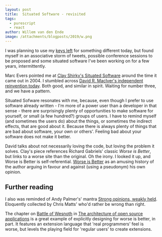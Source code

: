 ```yaml
---
layout: post
title:  Situated Software - revisited
tags:
  - purescript
  - react
author: Willem van den Ende
image: /attachments/blogposts/2019/w.png
---
```


I was planning to use my [keys left](https://keysleft.com) for something different today, but found myself in an associative storm of tweets, possible conference sessions to be proposed and some situated software I've been working on for a few years, intermittently.

Marc Evers pointed me at [Clay Shirky's Situated Software](http://shirky.com/writings/herecomeseverybody/situated_software.html) around the time it came out in 2004. I stumbled across [David R. MacIver's independent reinvention today](https://www.drmaciver.com/2018/11/situated-software/). Both good, and similar in spirit. Waiting for number three, and we have a pattern.

Situated Sofware resonates with me, because, even though I prefer to use software already written - I'm more of a power user than a developer in that sense - there are surprisingly plenty of opportunities to make software for yourself, or small (a few hundred?) groups of users. I have to remind myself (and sometimes the users do) about the things, or sometimes the indirect effects, that are good about it. Because there is always plenty of things that are bad about software, your own or others'. Feeling bad about your software does not make it better.

David talks about not necessarily loving the code, but loving the problem it solves. Clay's piece references Richard Gabriels' classic _Worse is Better_, but links to a worse site than the original. Oh the irony. I looked it up, and Worse is Better is self-referential. [Worse is Better](https://www.dreamsongs.com/WorseIsBetter.html) as an amusing history of the author arguing in favour and against (using a pseudonym) his own opinion.

## Further reading

I also was reminded of Andy Palmer's' mantra [Strong opinions, weakly held](https://theitriskmanager.com/2011/08/11/id-rather-be-wrong-than-be-right/). Eloquently collected by Chris Matts' who'd rather be wrong than right.

The chapter on [Battle of Wesnoth](http://aosabook.org/en/wesnoth.html) in [The architecture of open source applications](http://aosabook.org/en/index.html) is a great example of explicitly designing for worse is better, in part. It features an extension language that 'real programmers' feel is worse, but levels the playing field for 'regular users' to create extensions.
